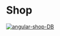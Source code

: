 # Shop

<a href="https://ibb.co/5YCzbfT" style="align-text: center;"><img src="https://i.ibb.co/dbX38zB/angular-shop-DB.png" alt="angular-shop-DB" border="0"></a>
